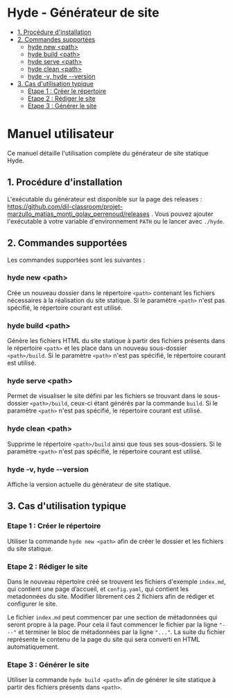 # Hyde - Générateur de site
  * [1. Procédure d'installation](#1-proc-dure-d-installation)
  * [2. Commandes supportées](#2-commandes-support-es)
    + [hyde new \<path>](#hyde-new---path-)
    + [hyde build \<path>](#hyde-build---path-)
    + [hyde serve \<path>](#hyde-serve---path-)
    + [hyde clean \<path>](#hyde-clean---path-)
    + [hyde -v, hyde --version](#hyde--v--hyde---version)
  * [3. Cas d'utilisation typique](#3-cas-d-utilisation-typique)
    + [Etape 1 : Créer le répertoire](#etape-1---cr-er-le-r-pertoire)
    + [Etape 2 : Rédiger le site](#etape-2---r-diger-le-site)
    + [Etape 3 : Générer le site](#etape-3---g-n-rer-le-site)

# Manuel utilisateur

Ce manuel détaille l'utilisation complète du générateur de site statique Hyde.

## 1. Procédure d'installation

L'exécutable du générateur est disponible sur la page des releases : https://github.com/dil-classroom/projet-marzullo_matias_monti_golay_perrenoud/releases .
Vous pouvez ajouter l'exécutable à votre variable d'environnement `PATH` ou le lancer avec `./hyde`.  


## 2. Commandes supportées
Les commandes supportées sont les suivantes :

### hyde new \<path>
Crée un nouveau dossier dans le répertoire ```<path>``` contenant les fichiers nécessaires à la réalisation du site statique.
Si le paramètre ```<path>``` n'est pas spécifié, le répertoire courant est utilisé.

### hyde build \<path>
Génère les fichiers HTML du site statique à partir des fichiers présents dans le répertoire ```<path>``` et les place dans un nouveau sous-dossier ```<path>/build```.
Si le paramètre ```<path>``` n'est pas spécifié, le répertoire courant est utilisé.

### hyde serve \<path>
Permet de visualiser le site défini par les fichiers se trouvant dans le sous-dossier ```<path>/build```, ceux-ci étant générés par la commande ```build```.
Si le paramètre ```<path>``` n'est pas spécifié, le répertoire courant est utilisé.

### hyde clean \<path>
Supprime le répertoire ```<path>/build``` ainsi que tous ses sous-dossiers.
Si le paramètre ```<path>``` n'est pas spécifié, le répertoire courant est utilisé.

### hyde -v, hyde --version
Affiche la version actuelle du générateur de site statique.

## 3. Cas d'utilisation typique

### Etape 1 : Créer le répertoire
Utiliser la commande ```hyde new <path>``` afin de créer le dossier et les fichiers du site statique.

### Etape 2 : Rédiger le site
Dans le nouveau répertoire créé se trouvent les fichiers d'exemple ```index.md```, qui contient une page d’accueil, et ```config.yaml```, qui contient les metadonnées du site. Modifier librement ces 2 fichiers afin de rédiger et configurer le site.

Le fichier ```index.md``` peut commencer par une section de métadonnées qui seront propre à la page. Pour cela il faut commencer le fichier par la ligne ```"---"``` et terminer le bloc de métadonnées par la ligne ```"..."```. La suite du fichier représente le contenu de la page du site qui sera converti en HTML automatiquement.

### Etape 3 : Générer le site
Utiliser la commande ```hyde build <path>``` afin de générer le site statique à partir des fichiers présents dans ```<path>```.
